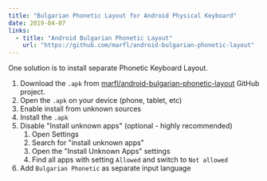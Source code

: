 ```yaml
---
title: "Bulgarian Phonetic Layout for Android Physical Keyboard"
date: 2019-04-07
links:
  - title: "Android Bulgarian Phonetic Layout"
    url: "https://github.com/marfl/android-bulgarian-phonetic-layout"
---
```


One solution is to install separate Phonetic Keyboard Layout. 

1. Download the `.apk` from [marfl/android-bulgarian-phonetic-layout](marfl/android-bulgarian-phonetic-layout) GitHub project.
2. Open the `.apk` on your device (phone, tablet, etc)
3. Enable install from unknown sources
4. Install the `.apk`
5. Disable "Install unknown apps" (optional - highly recommended)
   1. Open Settings
   2. Search for "install unknown apps"
   3. Open the "Install Unknown Apps" settings
   4. Find all apps with setting `Allowed` and switch to `Not allowed`
6. Add `Bulgarian Phonetic` as separate input language

